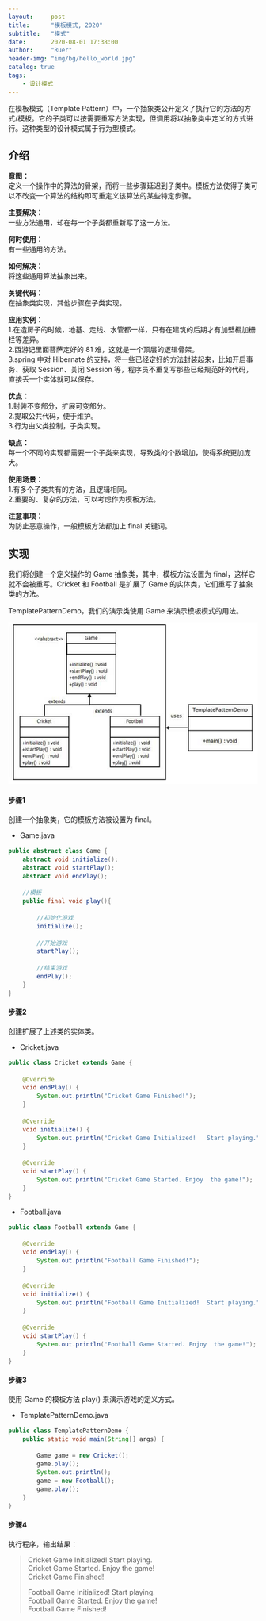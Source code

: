 ```yaml
---
layout:     post
title:      "模板模式, 2020"
subtitle:   "模式"
date:       2020-08-01 17:38:00
author:     "Ruer"
header-img: "img/bg/hello_world.jpg"
catalog: true
tags:
    - 设计模式
---
```


在模板模式（Template Pattern）中，一个抽象类公开定义了执行它的方法的方式/模板。它的子类可以按需要重写方法实现，但调用将以抽象类中定义的方式进行。这种类型的设计模式属于行为型模式。

## 介绍

<b>意图：</b>  
定义一个操作中的算法的骨架，而将一些步骤延迟到子类中。模板方法使得子类可以不改变一个算法的结构即可重定义该算法的某些特定步骤。  

<b>主要解决：</b>  
一些方法通用，却在每一个子类都重新写了这一方法。  

<b>何时使用：</b>  
有一些通用的方法。  

<b>如何解决：</b>  
将这些通用算法抽象出来。  

<b>关键代码：</b>  
在抽象类实现，其他步骤在子类实现。  

<b>应用实例：</b>  
1.在造房子的时候，地基、走线、水管都一样，只有在建筑的后期才有加壁橱加栅栏等差异。  
2.西游记里面菩萨定好的 81 难，这就是一个顶层的逻辑骨架。  
3.spring 中对 Hibernate 的支持，将一些已经定好的方法封装起来，比如开启事务、获取 Session、关闭 Session 等，程序员不重复写那些已经规范好的代码，直接丢一个实体就可以保存。  

<b>优点：</b>  
1.封装不变部分，扩展可变部分。  
2.提取公共代码，便于维护。  
3.行为由父类控制，子类实现。  

<b>缺点：</b>  
每一个不同的实现都需要一个子类来实现，导致类的个数增加，使得系统更加庞大。  

<b>使用场景：</b>  
1.有多个子类共有的方法，且逻辑相同。  
2.重要的、复杂的方法，可以考虑作为模板方法。  

<b>注意事项：</b>  
为防止恶意操作，一般模板方法都加上 final 关键词。  

## 实现

我们将创建一个定义操作的 Game 抽象类，其中，模板方法设置为 final，这样它就不会被重写。Cricket 和 Football 是扩展了 Game 的实体类，它们重写了抽象类的方法。

TemplatePatternDemo，我们的演示类使用 Game 来演示模板模式的用法。

![1](/img/DesignPattern/模板模式UML.png)

#### 步骤1

创建一个抽象类，它的模板方法被设置为 final。

* Game.java
```java
public abstract class Game {
    abstract void initialize();
    abstract void startPlay();
    abstract void endPlay();
  
    //模板
    public final void play(){
  
        //初始化游戏
        initialize();
   
        //开始游戏
        startPlay();
   
        //结束游戏
        endPlay();
    }
}
```

#### 步骤2

创建扩展了上述类的实体类。

* Cricket.java
```java
public class Cricket extends Game {
 
    @Override
    void endPlay() {
        System.out.println("Cricket Game Finished!");
    }
  
    @Override
    void initialize() {
        System.out.println("Cricket Game Initialized!   Start playing.");
    }
  
    @Override
    void startPlay() {
        System.out.println("Cricket Game Started. Enjoy  the game!");
    }
}
```

* Football.java
```java
public class Football extends Game {
 
    @Override
    void endPlay() {
        System.out.println("Football Game Finished!");
    }
  
    @Override
    void initialize() {
        System.out.println("Football Game Initialized!  Start playing.");
    }
  
    @Override
    void startPlay() {
        System.out.println("Football Game Started. Enjoy  the game!");
    }
}
```

#### 步骤3

使用 Game 的模板方法 play() 来演示游戏的定义方式。

* TemplatePatternDemo.java
```java
public class TemplatePatternDemo {
    public static void main(String[] args) {
  
        Game game = new Cricket();
        game.play();
        System.out.println();
        game = new Football();
        game.play();      
    }
}
```

#### 步骤4

执行程序，输出结果：

> Cricket Game Initialized! Start playing.  
> Cricket Game Started. Enjoy the game!  
> Cricket Game Finished!  
> 
> Football Game Initialized! Start playing.  
> Football Game Started. Enjoy the game!  
> Football Game Finished!  